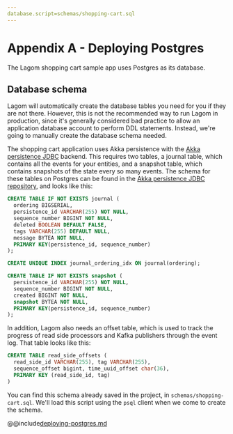 ```yaml
---
database.script=schemas/shopping-cart.sql
---
```

# Appendix A - Deploying Postgres

The Lagom shopping cart sample app uses Postgres as its database.

## Database schema

Lagom will automatically create the database tables you need for you if they are not there. However, this is not the recommended way to run Lagom in production, since it's generally considered bad practice to allow an application database account to perform DDL statements. Instead, we're going to manually create the database schema needed.

The shopping cart application uses Akka persistence with the [Akka persistence JDBC](https://github.com/dnvriend/akka-persistence-jdbc) backend. This requires two tables, a journal table, which contains all the events for your entities, and a snapshot table, which contains snapshots of the state every so many events. The schema for these tables on Postgres can be found in the [Akka persistence JDBC repository](https://github.com/dnvriend/akka-persistence-jdbc/blob/master/src/test/resources/schema/postgres/postgres-schema.sql), and looks like this:

```sql
CREATE TABLE IF NOT EXISTS journal (
  ordering BIGSERIAL,
  persistence_id VARCHAR(255) NOT NULL,
  sequence_number BIGINT NOT NULL,
  deleted BOOLEAN DEFAULT FALSE,
  tags VARCHAR(255) DEFAULT NULL,
  message BYTEA NOT NULL,
  PRIMARY KEY(persistence_id, sequence_number)
);

CREATE UNIQUE INDEX journal_ordering_idx ON journal(ordering);

CREATE TABLE IF NOT EXISTS snapshot (
  persistence_id VARCHAR(255) NOT NULL,
  sequence_number BIGINT NOT NULL,
  created BIGINT NOT NULL,
  snapshot BYTEA NOT NULL,
  PRIMARY KEY(persistence_id, sequence_number)
);
```

In addition, Lagom also needs an offset table, which is used to track the progress of read side processors and Kafka publishers through the event log. That table looks like this:

```sql
CREATE TABLE read_side_offsets (
  read_side_id VARCHAR(255), tag VARCHAR(255),
  sequence_offset bigint, time_uuid_offset char(36),
  PRIMARY KEY (read_side_id, tag)
)
```

You can find this schema already saved in the project, in `schemas/shopping-cart.sql`. We'll load this script using the `psql` client when we come to create the schema.

@@include[deploying-postgres.md](../includes/deploying-postgres.md)